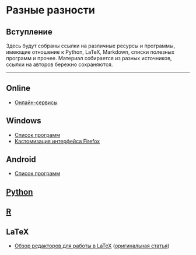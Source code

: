 # Разные разности

## Вступление

Здесь будут собраны ссылки на различные ресурсы и программы, имеющие отношение к Python, LaTeX, Markdown, списки полезных программ и прочее. Материал собирается из разных источников, ссылки на авторов бережно сохраняются.

-------
## Online
 - [Онлайн-сервисы](web/webapps.md)

## Windows
 - [Список программ](windows/soft.md)
 - [Кастомизация интерфейса Firefox](customizing/firefox.md)

## Android
- [Список программ](android/soft.md)

## [Python](halp/python.md)
## [R](r/README.md)

## LaTeX
 - [Обзор редакторов для работы в LaTeX](latex/latex_editors.md) ([оригинальная статья](http://mydebianblog.blogspot.ru/2013/02/latex-editors-and-integrated-latex.html))

